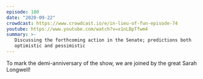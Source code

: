 ```yaml
---
episode: 180
date: "2020-09-22"
crowdcast: https://www.crowdcast.io/e/in-lieu-of-fun-episode-74
youtube: https://www.youtube.com/watch?v=x1nLBpTfwm4
summary: >-
   Discussing the forthcoming action in the Senate; predictions both
   optimistic and pessimistic
---
```

To mark the demi-anniversary of the show, we are joined by the great Sarah Longwell!
